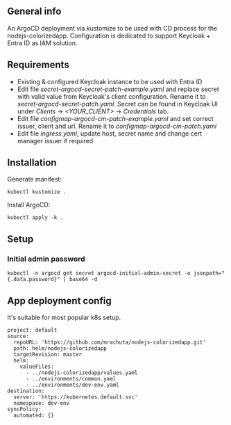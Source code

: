 ## General info
An ArgoCD deployment via kustomize to be used with CD process for the nodejs-colorizedapp.
Configuration is dedicated to support Keycloak + Entra ID as IAM solution.

## Requirements
* Existing & configured Keycloak instance to be used with Entra ID
* Edit file *secret-argocd-secret-patch-example.yaml* and replace secret with valid value from Keycloak's client configuration. Rename it to *secret-argocd-secret-patch.yaml*. Secret can be found in Keycloak UI under *Clients* -> *<YOUR_CLIENT>* -> *Credentials* tab.
* Edit file *configmap-argocd-cm-patch-example.yaml* and set correct issuer, client and url. Rename it to *configmap-argocd-cm-patch.yaml*
* Edit file *ingress.yaml*, update host, secret name and change cert manager issuer if required

## Installation
Generate manifest:
```
kubectl kustomize .
```
Install ArgoCD:
```
kubectl apply -k .
```
## Setup

### Initial admin password
```
kubectl -n argocd get secret argocd-initial-admin-secret -o jsonpath="{.data.password}" | base64 -d
```

## App deployment config
It's suitable for most popular k8s setup.

```
project: default
source:
  repoURL: 'https://github.com/mrachuta/nodejs-colorizedapp.git'
  path: helm/nodejs-colorizedapp
  targetRevision: master
  helm:
    valueFiles:
      - ../nodejs-colorizedapp/values.yaml
      - ../environments/common.yaml
      - ../environments/dev-env.yaml
destination:
  server: 'https://kubernetes.default.svc'
  namespace: dev-env
syncPolicy:
  automated: {}

```
